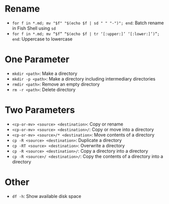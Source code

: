 # Rename

- `for f in *.md; mv "$f" "$(echo $f | sd " " "-")"; end`: Batch rename in Fish Shell using `sd`
- `for f in *.md; mv “$f” “$(echo $f | tr ‘[:upper:]’ ‘[:lower:]’)”; end`: Uppercase to lowercase

# One Parameter

- `mkdir <path>`: Make a directory
- `mkdir -p <path>`: Make a directory including intermediary directories
- `rmdir <path>`: Remove an empty directory
- `rm -r <path>`: Delete directory

# Two Parameters

- `<cp-or-mv> <source> <destination>`: Copy or rename
- `<cp-or-mv> <source> <destination>/`: Copy or move into a directory
- `<cp-or-mv> <source>/* <destination>`: Move contents of a directory
- `cp -R <source> <destination>`: Duplicate a directory
- `cp -RT <source> <destination>`: Overwrite a directory
- `cp -R <source> <destination>/`: Copy a directory into a directory
- `cp -R <source>/ <destination>/`: Copy the contents of a directory into a directory

# Other

- `df -h`: Show available disk space
